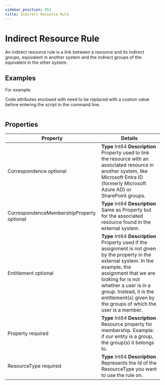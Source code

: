 ```yaml
---
sidebar_position: 852
title: Indirect Resource Rule
---
```


# Indirect Resource Rule

An indirect resource rule is a link between a resource and its indirect groups, equivalent in another system and the indirect groups of the equivalent in the other system.

## Examples

For example:

Code attributes enclosed with  need to be replaced with a custom value before entering the script in the command line.

```

```
## Properties

| Property | Details |
| --- | --- |
| Correspondence optional | **Type**  Int64  **Description** Property used to link the resource with an associated resource in another system, like Microsoft Entra ID (formerly Microsoft Azure AD) or SharePoint groups. |
| CorrespondenceMembershipProperty optional | **Type**  Int64  **Description** Same as Property but for the associated resource found in the external system. |
| Entitlement optional | **Type**  Int64  **Description** Property used if the assignment is not given by the property in the external system. In the example, the assignment that we are looking for is not whether a user is in a group. Instead, it is the entitlement(s) given by the groups of which the user is a member. |
| Property required | **Type**  Int64  **Description** Resource property for membership. Example: if our entity is a group, the group(s) it belongs to. |
| ResourceType required | **Type**  Int64  **Description** Represents the Id of the ResourceType you want to use the rule on. |
